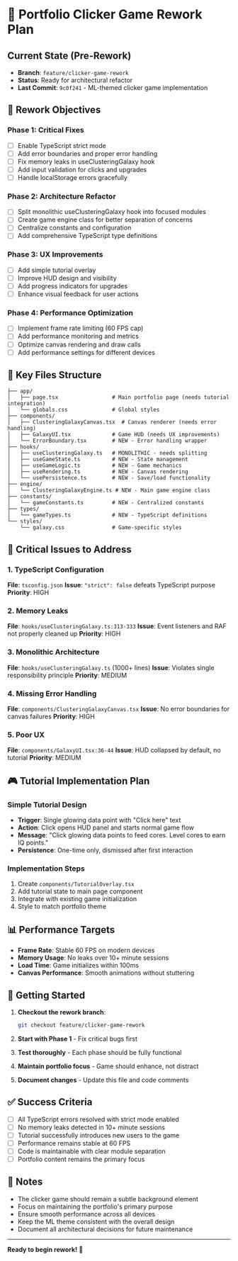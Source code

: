 # 🚀 Portfolio Clicker Game Rework Plan

## Current State (Pre-Rework)
- **Branch**: `feature/clicker-game-rework`
- **Status**: Ready for architectural refactor
- **Last Commit**: `9c0f241` - ML-themed clicker game implementation

## 🎯 Rework Objectives

### Phase 1: Critical Fixes
- [ ] Enable TypeScript strict mode
- [ ] Add error boundaries and proper error handling
- [ ] Fix memory leaks in useClusteringGalaxy hook
- [ ] Add input validation for clicks and upgrades
- [ ] Handle localStorage errors gracefully

### Phase 2: Architecture Refactor
- [ ] Split monolithic useClusteringGalaxy hook into focused modules
- [ ] Create game engine class for better separation of concerns
- [ ] Centralize constants and configuration
- [ ] Add comprehensive TypeScript type definitions

### Phase 3: UX Improvements
- [ ] Add simple tutorial overlay
- [ ] Improve HUD design and visibility
- [ ] Add progress indicators for upgrades
- [ ] Enhance visual feedback for user actions

### Phase 4: Performance Optimization
- [ ] Implement frame rate limiting (60 FPS cap)
- [ ] Add performance monitoring and metrics
- [ ] Optimize canvas rendering and draw calls
- [ ] Add performance settings for different devices

## 📁 Key Files Structure

```
├── app/
│   ├── page.tsx                 # Main portfolio page (needs tutorial integration)
│   └── globals.css              # Global styles
├── components/
│   ├── ClusteringGalaxyCanvas.tsx  # Canvas renderer (needs error handling)
│   ├── GalaxyUI.tsx             # Game HUD (needs UX improvements)
│   └── ErrorBoundary.tsx        # NEW - Error handling wrapper
├── hooks/
│   ├── useClusteringGalaxy.ts   # MONOLITHIC - needs splitting
│   ├── useGameState.ts          # NEW - State management
│   ├── useGameLogic.ts          # NEW - Game mechanics
│   ├── useRendering.ts          # NEW - Canvas rendering
│   └── usePersistence.ts        # NEW - Save/load functionality
├── engine/
│   └── ClusteringGalaxyEngine.ts # NEW - Main game engine class
├── constants/
│   └── gameConstants.ts         # NEW - Centralized constants
├── types/
│   └── gameTypes.ts             # NEW - TypeScript definitions
└── styles/
    └── galaxy.css               # Game-specific styles
```

## 🐛 Critical Issues to Address

### 1. TypeScript Configuration
**File**: `tsconfig.json`
**Issue**: `"strict": false` defeats TypeScript purpose
**Priority**: HIGH

### 2. Memory Leaks
**File**: `hooks/useClusteringGalaxy.ts:313-333`
**Issue**: Event listeners and RAF not properly cleaned up
**Priority**: HIGH

### 3. Monolithic Architecture
**File**: `hooks/useClusteringGalaxy.ts` (1000+ lines)
**Issue**: Violates single responsibility principle
**Priority**: MEDIUM

### 4. Missing Error Handling
**File**: `components/ClusteringGalaxyCanvas.tsx`
**Issue**: No error boundaries for canvas failures
**Priority**: HIGH

### 5. Poor UX
**File**: `components/GalaxyUI.tsx:36-44`
**Issue**: HUD collapsed by default, no tutorial
**Priority**: MEDIUM

## 🎮 Tutorial Implementation Plan

### Simple Tutorial Design
- **Trigger**: Single glowing data point with "Click here" text
- **Action**: Click opens HUD panel and starts normal game flow
- **Message**: "Click glowing data points to feed cores. Level cores to earn IQ points."
- **Persistence**: One-time only, dismissed after first interaction

### Implementation Steps
1. Create `components/TutorialOverlay.tsx`
2. Add tutorial state to main page component
3. Integrate with existing game initialization
4. Style to match portfolio theme

## 📊 Performance Targets

- **Frame Rate**: Stable 60 FPS on modern devices
- **Memory Usage**: No leaks over 10+ minute sessions
- **Load Time**: Game initializes within 100ms
- **Canvas Performance**: Smooth animations without stuttering

## 🚀 Getting Started

1. **Checkout the rework branch**:
   ```bash
   git checkout feature/clicker-game-rework
   ```

2. **Start with Phase 1** - Fix critical bugs first
3. **Test thoroughly** - Each phase should be fully functional
4. **Maintain portfolio focus** - Game should enhance, not distract
5. **Document changes** - Update this file and code comments

## ✅ Success Criteria

- [ ] All TypeScript errors resolved with strict mode enabled
- [ ] No memory leaks detected in 10+ minute sessions
- [ ] Tutorial successfully introduces new users to the game
- [ ] Performance remains stable at 60 FPS
- [ ] Code is maintainable with clear module separation
- [ ] Portfolio content remains the primary focus

## 📝 Notes

- The clicker game should remain a subtle background element
- Focus on maintaining the portfolio's primary purpose
- Ensure smooth performance across all devices
- Keep the ML theme consistent with the overall design
- Document all architectural decisions for future maintenance

---

**Ready to begin rework!** 🚀
